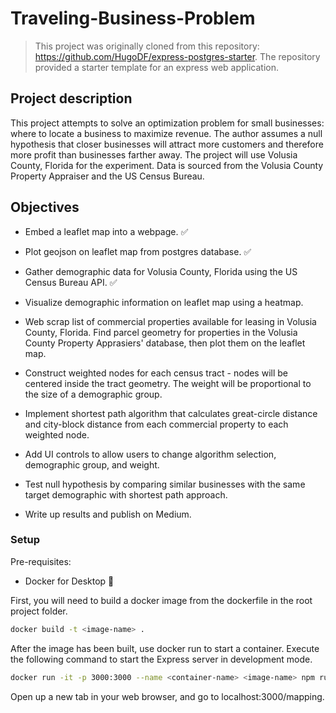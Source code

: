# Traveling-Business-Problem

> This project was originally cloned from this repository: https://github.com/HugoDF/express-postgres-starter. The repository provided a starter template for an express web application. 

## Project description
This project attempts to solve an optimization problem for small businesses: where to locate a business to maximize revenue. The author assumes a null hypothesis that closer businesses will attract more customers and therefore more profit than businesses farther away. The project will use Volusia County, Florida for the experiment. Data is sourced from the Volusia County Property Appraiser and the US Census Bureau.

## Objectives

* Embed a leaflet map into a webpage. ✅ 

* Plot geojson on leaflet map from postgres database. ✅ 

* Gather demographic data for Volusia County, Florida using the US Census Bureau API. ✅ 

* Visualize demographic information on leaflet map using a heatmap. 

* Web scrap list of commercial properties available for leasing in Volusia County, Florida. Find parcel geometry for properties in the Volusia County Property Apprasiers' database, then plot them on the leaflet map.

* Construct weighted nodes for each census tract - nodes will be centered inside the tract geometry. The weight will be proportional to the size of a demographic group.

* Implement shortest path algorithm that calculates great-circle distance and city-block distance from each commercial property to each weighted node.

* Add UI controls to allow users to change algorithm selection, demographic group, and weight. 

* Test null hypothesis by comparing similar businesses with the same target demographic with shortest path approach. 

* Write up results and publish on Medium.

### Setup

Pre-requisites:

- Docker for Desktop 🐳

First, you will need to build a docker image from the dockerfile in the root project folder.

```sh
docker build -t <image-name> .
```

After the image has been built, use docker run to start a container. Execute the following command to start the Express server in development mode.

```sh
docker run -it -p 3000:3000 --name <container-name> <image-name> npm run dev
```

Open up a new tab in your web browser, and go to localhost:3000/mapping.


